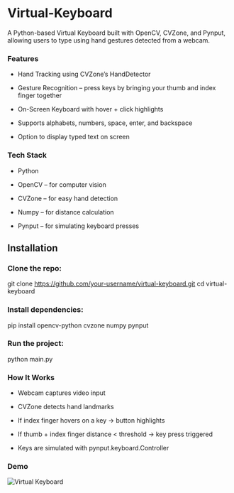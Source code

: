 # Virtual-Keyboard

A Python-based Virtual Keyboard built with OpenCV, CVZone, and Pynput, allowing users to type using hand gestures detected from a webcam.

 ### Features

-  Hand Tracking using CVZone’s HandDetector

-  Gesture Recognition – press keys by bringing your thumb and index finger together

- On-Screen Keyboard with hover + click highlights

- Supports alphabets, numbers, space, enter, and backspace

- Option to display typed text on screen

### Tech Stack

- Python

- OpenCV – for computer vision

- CVZone – for easy hand detection

- Numpy – for distance calculation

- Pynput – for simulating keyboard presses

## Installation

### Clone the repo:

git clone https://github.com/your-username/virtual-keyboard.git
cd virtual-keyboard


### Install dependencies:

pip install opencv-python cvzone numpy pynput


### Run the project:

python main.py


### How It Works

- Webcam captures video input

- CVZone detects hand landmarks

- If index finger hovers on a key → button highlights

- If thumb + index finger distance < threshold → key press triggered

- Keys are simulated with pynput.keyboard.Controller

### Demo
![Virtual Keyboard](https://github.com/user-attachments/assets/dba3f6f9-a891-404b-860c-67adcf63f45a)
